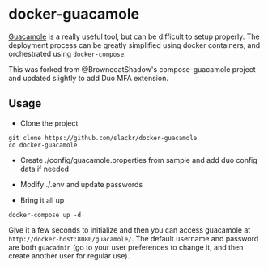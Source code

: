 # docker-guacamole

[Guacamole](https://guacamole.incubator.apache.org/) is a really useful tool,
but can be difficult to setup properly. The deployment  process can be greatly
simplified using docker containers, and orchestrated using `docker-compose`.

This was forked from @BrowncoatShadow's compose-guacamole project and updated slightly to add
Duo MFA extension.

## Usage

* Clone the project

```
git clone https://github.com/slackr/docker-guacamole
cd docker-guacamole
```

* Create ./config/guacamole.properties from sample and add duo config data if needed 
* Modify ./.env and update passwords

* Bring it all up 

```docker-compose up -d```

Give it a few seconds to initialize and then you can access guacamole
at `http://docker-host:8080/guacamole/`. The default username and password are
both `guacadmin` (go to your user preferences to change it, and then create another user for regular use).
